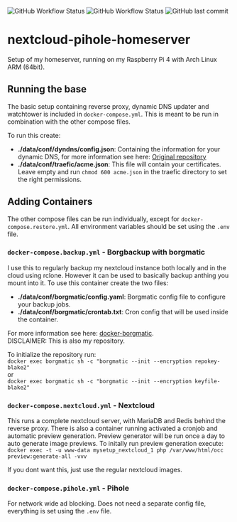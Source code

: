 ![GitHub Workflow Status](https://img.shields.io/github/workflow/status/frutti93/homeserver/build%20latest) ![GitHub Workflow Status](https://img.shields.io/github/workflow/status/frutti93/homeserver/build%20tagged) ![GitHub last commit](https://img.shields.io/github/last-commit/frutti93/homeserver)

# nextcloud-pihole-homeserver
Setup of my homeserver, running on my Raspberry Pi 4 with Arch Linux ARM (64bit). 

## Running the base
The basic setup containing reverse proxy, dynamic DNS updater and watchtower is included in `docker-compose.yml`.
This is meant to be run in combination with the other compose files.

To run this create:
* **./data/conf/dyndns/config.json**: Containing the information for your dynamic DNS, for more information see here: [Original repository](https://github.com/qdm12/ddns-updater)
* **./data/conf/traefic/acme.json**: This file will contain your certificates. Leave empty and run `chmod 600 acme.json` in the traefic directory to set the right permissions.

## Adding Containers
The other compose files can be run individually, except for `docker-compose.restore.yml`. All environment variables should be set using the `.env` file.

### `docker-compose.backup.yml` - Borgbackup with borgmatic
I use this to regularly backup my nextcloud instance both locally and in the cloud using rclone.
However it can be used to basically backup anthing you mount into it.
To use this container create the two files:
* **./data/conf/borgmatic/config.yaml**: Borgmatic config file to configure your backup jobs.
* **./data/conf/borgmatic/crontab.txt**: Cron config that will be used inside the container.

For more information see here: [docker-borgmatic](https://github.com/frutti93/docker-borgmatic). \
DISCLAIMER: This is also my repository.

To initialize the repository run: \
`docker exec borgmatic sh -c "borgmatic --init --encryption repokey-blake2"` \
or \
`docker exec borgmatic sh -c "borgmatic --init --encryption keyfile-blake2"`

### `docker-compose.nextcloud.yml` - Nextcloud
This runs a complete nextcloud server, with MariaDB and Redis behind the reverse proxy. There is also a container running activated a cronjob and automatic preview generation. Preview generator will be run once a day to auto generate image previews.
To initally run preview generation execute: \
`docker exec -t -u www-data mysetup_nextcloud_1 php /var/www/html/occ preview:generate-all -vvv`

If you dont want this, just use the regular nextcloud images.

### `docker-compose.pihole.yml` - Pihole
For network wide ad blocking. Does not need a separate config file, everything is set using the `.env` file.

